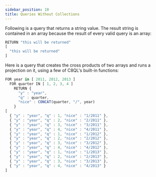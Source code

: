 ```yaml
---
sidebar_position: 10
title: Queries Without Collections
---
```


Following is a query that returns a string value. The result string is contained in an array because the result of every valid query is an array:

```js
RETURN "this will be returned"
[ 
  "this will be returned" 
]
```

Here is a query that creates the cross products of two arrays and runs a projection on it, using a few of C8QL's built-in functions:

```js
FOR year in [ 2011, 2012, 2013 ]
  FOR quarter IN [ 1, 2, 3, 4 ]
    RETURN { 
      "y" : "year", 
      "q" : quarter, 
      "nice" : CONCAT(quarter, "/", year) 
    }
[ 
  { "y" : "year", "q" : 1, "nice" : "1/2011" }, 
  { "y" : "year", "q" : 2, "nice" : "2/2011" }, 
  { "y" : "year", "q" : 3, "nice" : "3/2011" }, 
  { "y" : "year", "q" : 4, "nice" : "4/2011" }, 
  { "y" : "year", "q" : 1, "nice" : "1/2012" }, 
  { "y" : "year", "q" : 2, "nice" : "2/2012" }, 
  { "y" : "year", "q" : 3, "nice" : "3/2012" }, 
  { "y" : "year", "q" : 4, "nice" : "4/2012" }, 
  { "y" : "year", "q" : 1, "nice" : "1/2013" }, 
  { "y" : "year", "q" : 2, "nice" : "2/2013" }, 
  { "y" : "year", "q" : 3, "nice" : "3/2013" }, 
  { "y" : "year", "q" : 4, "nice" : "4/2013" } 
]
```
